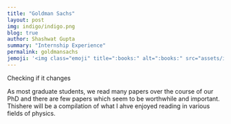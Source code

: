 ```yaml
---
title: "Goldman Sachs"
layout: post
img: indigo/indigo.png
blog: true
author: Shashwat Gupta
summary: "Internship Experience"
permalink: goldmansachs
jemoji: '<img class="emoji" title=":books:" alt=":books:" src="assets/images/posts/goldmansachs/businessplans.png" height="30" width="20" align="absmiddle">'
---
```

Checking if it changes

<p>As most graduate students, we read many papers over the course of our PhD and there are few papers which seem to be worthwhile and important. Thishere will be a compilation of what I ahve enjoyed reading in various fields of physics. 
</p>


